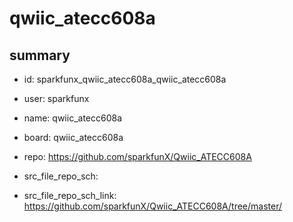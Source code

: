 # qwiic_atecc608a
 
## summary 
* id: sparkfunx_qwiic_atecc608a_qwiic_atecc608a
* user: sparkfunx
* name: qwiic_atecc608a
* board: qwiic_atecc608a
* repo: https://github.com/sparkfunX/Qwiic_ATECC608A



* src_file_repo_sch: 
* src_file_repo_sch_link: https://github.com/sparkfunX/Qwiic_ATECC608A/tree/master/






